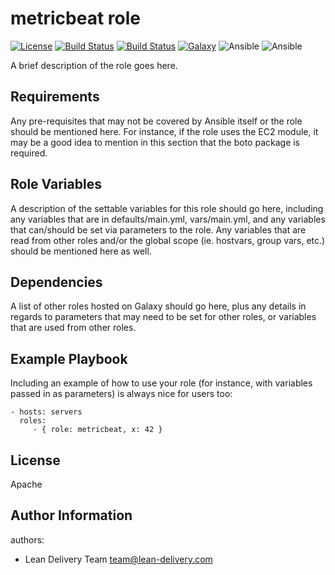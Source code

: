 metricbeat role
=========
[![License](https://img.shields.io/badge/license-Apache-green.svg?style=flat)](https://raw.githubusercontent.com/lean-delivery/ansible-role-metricbeat/master/LICENSE)
[![Build Status](https://travis-ci.org/lean-delivery/ansible-role-metricbeat.svg?branch=master)](https://travis-ci.org/lean-delivery/ansible-role-metricbeat)
[![Build Status](https://gitlab.com/lean-delivery/ansible-role-metricbeat/badges/master/pipeline.svg)](https://gitlab.com/lean-delivery/ansible-role-metricbeat/pipelines)
[![Galaxy](https://img.shields.io/badge/galaxy-lean__delivery.metricbeat-blue.svg)](https://galaxy.ansible.com/lean_delivery/metricbeat)
![Ansible](https://img.shields.io/ansible/role/d/role_id.svg)
![Ansible](https://img.shields.io/badge/dynamic/json.svg?label=min_ansible_version&url=https%3A%2F%2Fgalaxy.ansible.com%2Fapi%2Fv1%2Froles%2Frole_id%2F&query=$.min_ansible_version)

A brief description of the role goes here.

Requirements
------------

Any pre-requisites that may not be covered by Ansible itself or the role should
be mentioned here. For instance, if the role uses the EC2 module, it may be a
good idea to mention in this section that the boto package is required.

Role Variables
--------------

A description of the settable variables for this role should go here, including
any variables that are in defaults/main.yml, vars/main.yml, and any variables
that can/should be set via parameters to the role. Any variables that are read
from other roles and/or the global scope (ie. hostvars, group vars, etc.) should
be mentioned here as well.

Dependencies
------------

A list of other roles hosted on Galaxy should go here, plus any details in
regards to parameters that may need to be set for other roles, or variables that
are used from other roles.

Example Playbook
----------------

Including an example of how to use your role (for instance, with variables
passed in as parameters) is always nice for users too:

    - hosts: servers
      roles:
         - { role: metricbeat, x: 42 }

License
-------
Apache

Author Information
------------------

authors:
  - Lean Delivery Team <team@lean-delivery.com>
